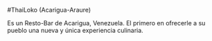 #ThaiLoko (Acarigua-Araure)

Es un Resto-Bar de Acarigua, Venezuela. El primero en ofrecerle a su pueblo una nueva y única experiencia culinaria.
